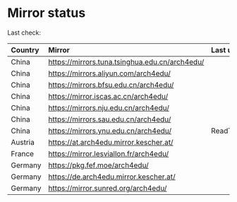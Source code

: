 <script src="./time.js"></script>
# Mirror status
Last check: <script type="text/javascript">localize(1694031492.916976);</script>

|Country|Mirror|Last update|
|:------|:-----|:----------|
|China|https://mirrors.tuna.tsinghua.edu.cn/arch4edu/|<script type="text/javascript">localize(1693981809);</script>|
|China|https://mirrors.aliyun.com/arch4edu/|<script type="text/javascript">localize(1693895692);</script>|
|China|https://mirrors.bfsu.edu.cn/arch4edu/|<script type="text/javascript">localize(1694025163);</script>|
|China|https://mirror.iscas.ac.cn/arch4edu/|<script type="text/javascript">localize(1693981809);</script>|
|China|https://mirrors.nju.edu.cn/arch4edu/|<script type="text/javascript">localize(1693938657);</script>|
|China|https://mirrors.sau.edu.cn/arch4edu/|<script type="text/javascript">localize(1693981809);</script>|
|China|https://mirrors.ynu.edu.cn/arch4edu/|ReadTimeout|
|Austria|https://at.arch4edu.mirror.kescher.at/|<script type="text/javascript">localize(1694025163);</script>|
|France|https://mirror.lesviallon.fr/arch4edu/|<script type="text/javascript">localize(1693981809);</script>|
|Germany|https://pkg.fef.moe/arch4edu/|<script type="text/javascript">localize(1694025163);</script>|
|Germany|https://de.arch4edu.mirror.kescher.at/|<script type="text/javascript">localize(1694025163);</script>|
|Germany|https://mirror.sunred.org/arch4edu/|<script type="text/javascript">localize(1694025163);</script>|

<script src="./tablefilter/tablefilter.js"></script>
<script src="./table.js"></script>